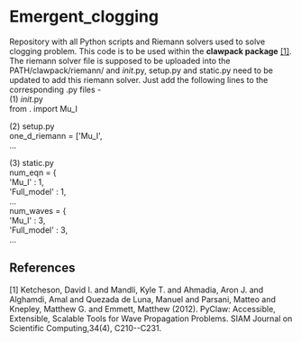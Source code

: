 # Emergent_clogging
Repository with all Python scripts and Riemann solvers used to solve clogging problem. This code is to be used within the **clawpack package** [[1]](#1).
The riemann solver file is supposed to be uploaded into the PATH/clawpack/riemann/ and _init_.py, setup.py and static.py need to be updated to add this riemann solver. Just add the following lines to the corresponding .py files - <br>
(1) _init_.py <br>
from . import Mu_I <br>

(2) setup.py <br> 
one_d_riemann = ['Mu_I',<br>
                  ...<br>
                  
(3) static.py <br>
num_eqn = { <br>
        'Mu_I' : 1, <br>
        'Full_model' : 1, <br>
        ... <br>
num_waves = { <br>
        'Mu_I' : 3,<br>
        'Full_model' : 3,<br>
        ...<br>

## References
<a id="1">[1]</a> 
Ketcheson, David I. and Mandli, Kyle T. and Ahmadia, Aron J. and Alghamdi, Amal and Quezada de Luna, Manuel and Parsani, Matteo and Knepley, Matthew G. and Emmett, Matthew (2012). 
PyClaw: Accessible, Extensible, Scalable Tools for Wave Propagation Problems. 
SIAM Journal on Scientific Computing,34(4), C210--C231.
